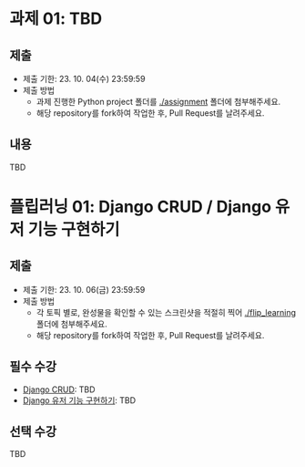# 과제 01: TBD

## 제출
- 제출 기한: 23. 10. 04(수) 23:59:59
- 제출 방법
  - 과제 진행한 Python project 폴더를 [./assignment](./assignment/) 폴더에 첨부해주세요.
  - 해당 repository를 fork하여 작업한 후, Pull Request를 날려주세요.

## 내용
TBD


# 플립러닝 01: Django CRUD / Django 유저 기능 구현하기

## 제출
- 제출 기한: 23. 10. 06(금) 23:59:59
- 제출 방법
  - 각 토픽 별로, 완성물을 확인할 수 있는 스크린샷을 적절히 찍어 [./flip_learning](./flip_learning/) 폴더에 첨부해주세요.
  - 해당 repository를 fork하여 작업한 후, Pull Request를 날려주세요.

## 필수 수강
- [Django CRUD](https://www.codeit.kr/topics/django-crud?pathSlug=django-web-development&categoryId=): TBD
- [Django 유저 기능 구현하기](https://www.codeit.kr/topics/django-user-system?pathSlug=django-web-development&categoryId=): TBD


## 선택 수강
TBD
